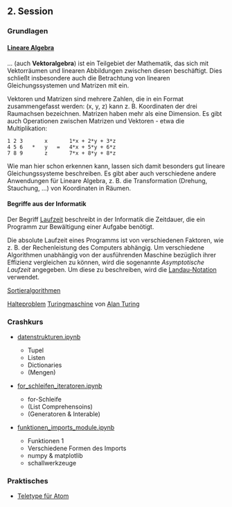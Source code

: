 ## 2. Session

### Grundlagen

#### [Lineare Algebra](https://de.wikipedia.org/wiki/Lineare_Algebra)

...  (auch **Vektoralgebra**) ist ein Teilgebiet der Mathematik, das sich mit Vektorräumen und linearen Abbildungen zwischen diesen beschäftigt. Dies schließt insbesondere auch die Betrachtung von linearen Gleichungssystemen und Matrizen mit ein.

Vektoren und Matrizen sind mehrere Zahlen, die in ein Format zusammengefasst werden: (x, y, z) kann z. B. Koordinaten der drei Raumachsen bezeichnen.
Matrizen haben mehr als eine Dimension. Es gibt auch Operationen zwischen Matrizen und Vektoren - etwa die Multiplikation:

    1 2 3       x       1*x + 2*y + 3*z
    4 5 6   *   y   =   4*x + 5*y + 6*z
    7 8 9       z       7*x + 8*y + 8*z
    
Wie man hier schon erkennen kann, lassen sich damit besonders gut lineare Gleichungssysteme beschreiben. Es gibt aber auch verschiedene andere Anwendungen für Lineare Algebra, z. B. die Transformation (Drehung, Stauchung, ...) von Koordinaten in Räumen.

#### Begriffe aus der Informatik

Der Begriff [Laufzeit](https://de.wikipedia.org/wiki/Laufzeit_(Informatik)) beschreibt in der Informatik die Zeitdauer, die ein Programm zur Bewältigung einer Aufgabe benötigt.

Die absolute Laufzeit eines Programms ist von verschiedenen Faktoren, wie z. B. der Rechenleistung des Computers abhängig. Um verschiedene Algorithmen unabhängig von der ausführenden Maschine bezüglich ihrer Effizienz vergleichen zu können, wird die sogenannte *Asymptotische Laufzeit* angegeben. Um diese zu beschreiben, wird die [Landau-Notation](https://de.wikipedia.org/wiki/Landau-Symbole) verwendet.

[Sortieralgorithmen](https://de.wikipedia.org/wiki/Sortierverfahren)

[Halteproblem](https://de.wikipedia.org/wiki/Halteproblem)
[Turingmaschine](https://de.wikipedia.org/wiki/Turingmaschine) von [Alan Turing](https://de.wikipedia.org/wiki/Alan_Turing)

### Crashkurs

* [datenstrukturen.ipynb](./crashkurs/datenstrukturen.ipynb)

  * Tupel
  * Listen
  * Dictionaries
  * (Mengen)
  
* [for_schleifen_iteratoren.ipynb](./crashkurs/for_schleifen_iteratoren.ipynb)

  * for-Schleife
  * (List Comprehensoins)
  * (Generatoren & Interable)
  
* [funktionen_imports_module.ipynb](./crashkurs/funktionen_imports_module.ipynb)

  * Funktionen 1
  * Verschiedene Formen des Imports
  * numpy & matplotlib
  * schallwerkzeuge

### Praktisches

* [Teletype für Atom](https://teletype.atom.io)
